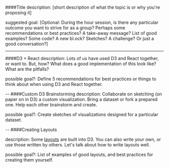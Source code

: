 ####Title
description: [short description of what the topic is or why you're proposing it]

suggested goal: [Optional: During the hour session, is there any particular outcome you want to strive for as a group? Perhaps some recommendations or best practices? A take-away message? List of good examples? Some code? A new bl.ock? Sketches? A challenge? Or just a good conversation?]


----
####D3 + React
description: Lots of us have used D3 and React together, or want to. But, how? What does a good implementation of this look like? What are the pitfalls?

possible goal?: Define 5 recommendations for best practices or things to think about when using D3 and React together.

--
####Custom D3 Brainstorming
description: Collaborate on sketching (on paper on in D3) a custom visualization. Bring a dataset or fork a prepared one. Help each other brainstorm and create.

possible goal?: Create sketches of visualizations designed for a particular dataset.

--
####Creating Layouts

description: Some [layouts](https://github.com/mbostock/d3/wiki/Layouts) are built into D3. You can also write your own, or use those written by others. Let's talk about how to write layouts well. 

possible goal?: List of examples of good layouts, and best practices for creating them yourself. 
